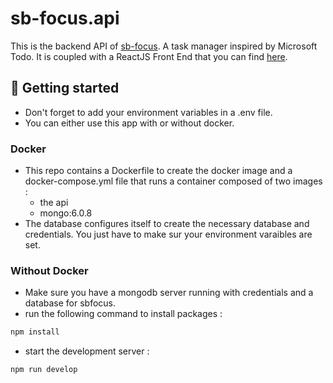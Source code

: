 # sb-focus.api
This is the backend API of [sb-focus](). A task manager inspired by Microsoft Todo. It is coupled with a ReactJS Front End that you can find [here]().

## 🚀 Getting started

- Don't forget to add your environment variables in a .env file.
- You can either use this app with or without docker.

### Docker
- This repo contains a Dockerfile to create the docker image and a docker-compose.yml file that runs a container composed of two images :
  - the api
  - mongo:6.0.8
- The database configures itself to create the necessary database and credentials. You just have to make sur your environment varaibles are set.
 
### Without Docker
- Make sure you have a mongodb server running with credentials and a database for sbfocus.
- run the following command to install packages : 
```bash
npm install
```
- start the development server :
```bash
npm run develop
```
